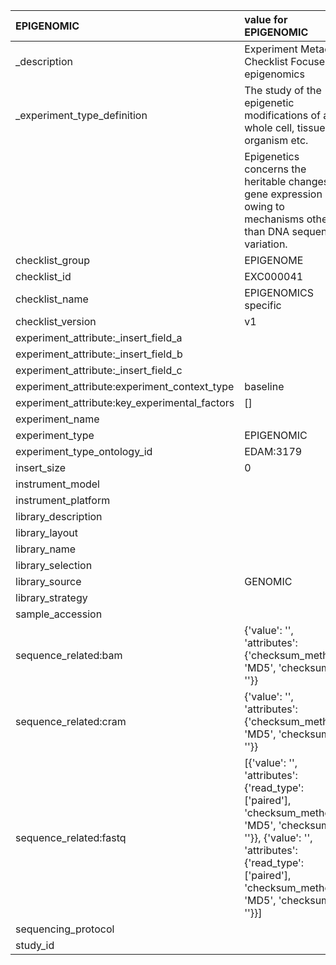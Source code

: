 | EPIGENOMIC                                    | value for EPIGENOMIC                                                                                                                                                                                 |
|:----------------------------------------------|:-----------------------------------------------------------------------------------------------------------------------------------------------------------------------------------------------------|
| _description                                  | Experiment Metadata Checklist Focused on epigenomics                                                                                                                                                 |
| _experiment_type_definition                   | The study of the epigenetic modifications of a whole cell, tissue, organism etc.                                                                                                                     |
|                                               | Epigenetics concerns the heritable changes in gene expression owing to mechanisms other than DNA sequence variation.                                                                                 |
| checklist_group                               | EPIGENOME                                                                                                                                                                                            |
| checklist_id                                  | EXC000041                                                                                                                                                                                            |
| checklist_name                                | EPIGENOMICS specific                                                                                                                                                                                 |
| checklist_version                             | v1                                                                                                                                                                                                   |
| experiment_attribute:_insert_field_a          |                                                                                                                                                                                                      |
| experiment_attribute:_insert_field_b          |                                                                                                                                                                                                      |
| experiment_attribute:_insert_field_c          |                                                                                                                                                                                                      |
| experiment_attribute:experiment_context_type  | baseline                                                                                                                                                                                             |
| experiment_attribute:key_experimental_factors | []                                                                                                                                                                                                   |
| experiment_name                               |                                                                                                                                                                                                      |
| experiment_type                               | EPIGENOMIC                                                                                                                                                                                           |
| experiment_type_ontology_id                   | EDAM:3179                                                                                                                                                                                            |
| insert_size                                   | 0                                                                                                                                                                                                    |
| instrument_model                              |                                                                                                                                                                                                      |
| instrument_platform                           |                                                                                                                                                                                                      |
| library_description                           |                                                                                                                                                                                                      |
| library_layout                                |                                                                                                                                                                                                      |
| library_name                                  |                                                                                                                                                                                                      |
| library_selection                             |                                                                                                                                                                                                      |
| library_source                                | GENOMIC                                                                                                                                                                                              |
| library_strategy                              |                                                                                                                                                                                                      |
| sample_accession                              |                                                                                                                                                                                                      |
| sequence_related:bam                          | {'value': '', 'attributes': {'checksum_method': 'MD5', 'checksum': ''}}                                                                                                                              |
| sequence_related:cram                         | {'value': '', 'attributes': {'checksum_method': 'MD5', 'checksum': ''}}                                                                                                                              |
| sequence_related:fastq                        | [{'value': '', 'attributes': {'read_type': ['paired'], 'checksum_method': 'MD5', 'checksum': ''}}, {'value': '', 'attributes': {'read_type': ['paired'], 'checksum_method': 'MD5', 'checksum': ''}}] |
| sequencing_protocol                           |                                                                                                                                                                                                      |
| study_id                                      |                                                                                                                                                                                                      |